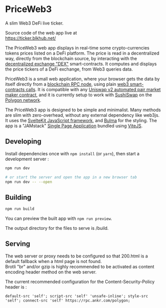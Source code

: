 # PriceWeb3

A slim Web3 DeFi live ticker.

Source code of the web app live at  
https://ticker.blkhub.net/

The PriceWeb3 web app displays in real-time some crypto-currencies tokens prices listed on a DeFi platform. The price is read in a decentralized way, directly from the blockchain source, by interacting with the <a href="https://academy.ivanontech.com/blog/decentralized-exchanges-what-is-a-dex" target="_blank">decentralized exchange "DEX"</a> smart-contracts. It computes and displays the price tickers of a DeFi exchange, from Web3 queries data.

PriceWeb3 is a small web application, where your browser gets the data by itself directly from a <a href="https://ethereum.org/en/developers/docs/apis/json-rpc/" target="_blank">blockchain RPC node</a>, using plain <a href="https://eth.wiki/json-rpc/API" target="_blank">web3 smart-contracts calls</a>. It is compatible with any <a href="https://docs.uniswap.org/protocol/V2/reference/smart-contracts/pair" target="_blank">Uniswap v2 automated pair market maker contract</a>, and it is currently setup to work with <a href="https://docs.sushi.com/products/amm-exchange" target="_blank">SushiSwap</a> on the <a href="https://polygon.technology/technology/" target="_blank">Polygon network</a>.

The PriceWeb3 app is designed to be simple and minimalist. Many methods are slim with zero-overhead, without any external dependency like web3js.
It uses the <a href="https://kit.svelte.dev" target="_blank">SvelteKit JavaScript framework</a>, and <a href="https://bulma.io/" target="_blank">Bulma</a> for the styling. The app is a "JAMstack" <a href="https://en.wikipedia.org/wiki/Single-page_application" target="_blank">Single Page Application</a> bundled using <a href="https://vitejs.dev/guide/why.html" target="_blank">ViteJS</a>.

## Developing

Install dependencies once with `npm install` (or `yarn`), then start a development server :

```bash
npm run dev

# or start the server and open the app in a new browser tab
npm run dev -- --open
```

## Building

```bash
npm run build
```

You can preview the built app with `npm run preview`.

The output directory for the files to serve is /build.

## Serving

The web server or proxy needs to be configured so that 200.html is a default fallback when a html page is not found.  
Brotli "br" and/or gzip is highly recommended to be activated as content encoding header method on the web server.

The current recommended configuration for the Content-Security-Policy header is :  
```
default-src 'self'; script-src 'self' 'unsafe-inline'; style-src 'self'; connect-src 'self' https://rpc.ankr.com/polygon;
```

